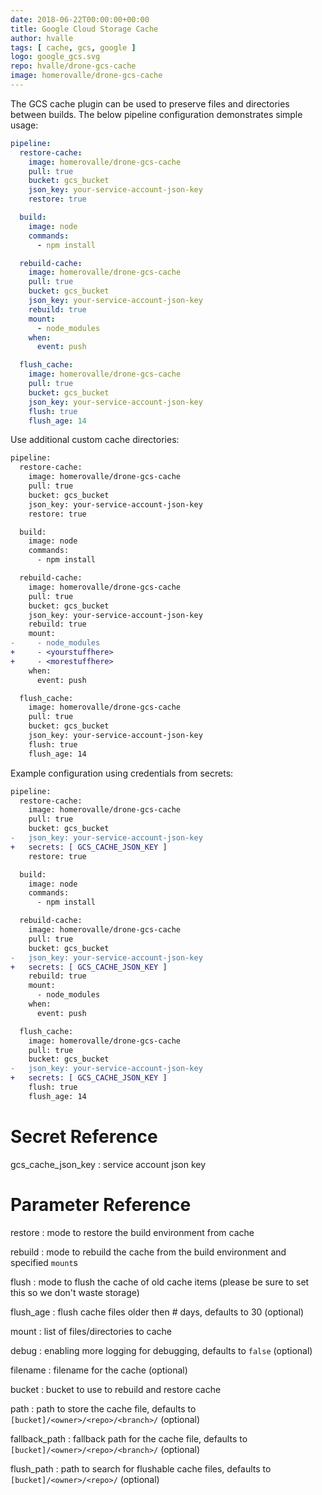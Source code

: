 ```yaml
---
date: 2018-06-22T00:00:00+00:00
title: Google Cloud Storage Cache
author: hvalle
tags: [ cache, gcs, google ]
logo: google_gcs.svg
repo: hvalle/drone-gcs-cache
image: homerovalle/drone-gcs-cache
---
```


The GCS cache plugin can be used to preserve files and directories between builds. The below pipeline configuration demonstrates simple usage:

```yaml
pipeline:
  restore-cache:
    image: homerovalle/drone-gcs-cache
    pull: true
    bucket: gcs_bucket
    json_key: your-service-account-json-key
    restore: true

  build:
    image: node
    commands:
      - npm install

  rebuild-cache:
    image: homerovalle/drone-gcs-cache
    pull: true
    bucket: gcs_bucket
    json_key: your-service-account-json-key
    rebuild: true
    mount:
      - node_modules
    when:
      event: push

  flush_cache:
    image: homerovalle/drone-gcs-cache
    pull: true
    bucket: gcs_bucket
    json_key: your-service-account-json-key
    flush: true
    flush_age: 14
```

Use additional custom cache directories:

```diff
pipeline:
  restore-cache:
    image: homerovalle/drone-gcs-cache
    pull: true
    bucket: gcs_bucket
    json_key: your-service-account-json-key
    restore: true

  build:
    image: node
    commands:
      - npm install

  rebuild-cache:
    image: homerovalle/drone-gcs-cache
    pull: true
    bucket: gcs_bucket
    json_key: your-service-account-json-key
    rebuild: true
    mount:
-     - node_modules
+     - <yourstuffhere>
+     - <morestuffhere>
    when:
      event: push

  flush_cache:
    image: homerovalle/drone-gcs-cache
    pull: true
    bucket: gcs_bucket
    json_key: your-service-account-json-key
    flush: true
    flush_age: 14
```

Example configuration using credentials from secrets:

```diff
pipeline:
  restore-cache:
    image: homerovalle/drone-gcs-cache
    pull: true
    bucket: gcs_bucket
-   json_key: your-service-account-json-key
+   secrets: [ GCS_CACHE_JSON_KEY ]
    restore: true

  build:
    image: node
    commands:
      - npm install

  rebuild-cache:
    image: homerovalle/drone-gcs-cache
    pull: true
    bucket: gcs_bucket
-   json_key: your-service-account-json-key
+   secrets: [ GCS_CACHE_JSON_KEY ]
    rebuild: true
    mount:
      - node_modules
    when:
      event: push

  flush_cache:
    image: homerovalle/drone-gcs-cache
    pull: true
    bucket: gcs_bucket
-   json_key: your-service-account-json-key
+   secrets: [ GCS_CACHE_JSON_KEY ]
    flush: true
    flush_age: 14
```

# Secret Reference

gcs_cache_json_key
: service account json key

# Parameter Reference

restore
: mode to restore the build environment from cache

rebuild
: mode to rebuild the cache from the build environment and specified `mount`s

flush
: mode to flush the cache of old cache items (please be sure to set this so we don't waste storage)

flush_age
: flush cache files older then # days, defaults to 30 (optional)

mount
: list of files/directories to cache

debug
: enabling more logging for debugging, defaults to `false` (optional)

filename
: filename for the cache (optional)

bucket
: bucket to use to rebuild and restore cache

path
: path to store the cache file, defaults to `[bucket]/<owner>/<repo>/<branch>/` (optional)

fallback_path
: fallback path for the cache file, defaults to `[bucket]/<owner>/<repo>/<branch>/` (optional)

flush_path
: path to search for flushable cache files, defaults to `[bucket]/<owner>/<repo>/` (optional)
